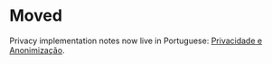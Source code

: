 # Moved

Privacy implementation notes now live in Portuguese: [Privacidade e Anonimização](../../pt-BR/user-guide/privacy.md).
